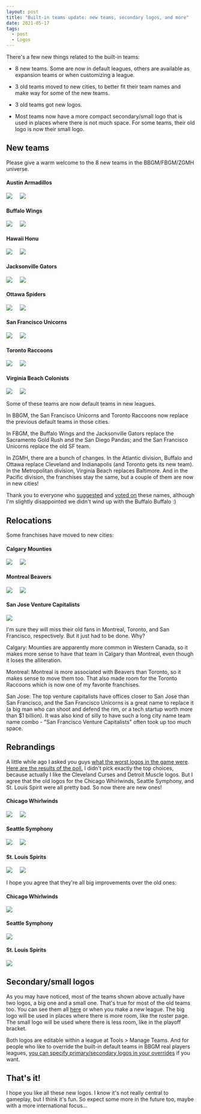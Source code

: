 ```yaml
---
layout: post
title: "Built-in teams update: new teams, secondary logos, and more"
date: 2021-05-17
tags:
  - post
  - Logos
---
```


<style>
.logo-wrapper {
    gap: 2rem;
}
.logo-big {
    max-width: 180px;
    max-height: 180px;
}
.logo-small {
    margin-left: 1rem;
    max-width: 90px;
    max-height: 90px;
}
</style>

There's a few new things related to the built-in teams:

- 8 new teams. Some are now in default leagues, others are available as expansion teams or when customizing a league.

- 3 old teams moved to new cities, to better fit their team names and make way for some of the new teams.

- 3 old teams got new logos.

- Most teams now have a more compact secondary/small logo that is used in places where there is not much space. For some teams, their old logo is now their small logo.

<!--more-->

## New teams

Please give a warm welcome to the 8 new teams in the BBGM/FBGM/ZGMH universe.

<div class="logo-wrapper mb-3 text-center d-flex flex-wrap justify-content-center">
    <div>
        <h4>Austin Armadillos</h4>
        <img class="logo-big" src="https://play.basketball-gm.com/img/logos-primary/AUS.svg">
        <img class="logo-small" src="https://play.basketball-gm.com/img/logos-secondary/AUS.svg">
    </div>
    <div>
        <h4>Buffalo Wings</h4>
        <img class="logo-big" src="https://play.basketball-gm.com/img/logos-primary/BUF.svg">
        <img class="logo-small" src="https://play.basketball-gm.com/img/logos-secondary/BUF.svg">
    </div>
    <div>
        <h4>Hawaii Honu</h4>
        <img class="logo-big" src="https://play.basketball-gm.com/img/logos-primary/HAW.svg">
        <img class="logo-small" src="https://play.basketball-gm.com/img/logos-secondary/HAW.svg">
    </div>
    <div>
        <h4>Jacksonville Gators</h4>
        <img class="logo-big" src="https://play.basketball-gm.com/img/logos-primary/JAX.svg">
        <img class="logo-small" src="https://play.basketball-gm.com/img/logos-secondary/JAX.svg">
    </div>
    <div>
        <h4>Ottawa Spiders</h4>
        <img class="logo-big" src="https://play.basketball-gm.com/img/logos-primary/OTT.svg">
        <img class="logo-small" src="https://play.basketball-gm.com/img/logos-secondary/OTT.svg">
    </div>
    <div>
        <h4>San Francisco Unicorns</h4>
        <img class="logo-big" src="https://play.basketball-gm.com/img/logos-primary/SF.svg">
        <img class="logo-small" src="https://play.basketball-gm.com/img/logos-secondary/SF.svg">
    </div>
    <div>
        <h4>Toronto Raccoons</h4>
        <img class="logo-big" src="https://play.basketball-gm.com/img/logos-primary/TOR.svg">
        <img class="logo-small" src="https://play.basketball-gm.com/img/logos-secondary/TOR.svg">
    </div>
    <div>
        <h4>Virginia Beach Colonists</h4>
        <img class="logo-big" src="https://play.basketball-gm.com/img/logos-primary/VB.svg">
        <img class="logo-small" src="https://play.basketball-gm.com/img/logos-secondary/VB.svg">
    </div>
</div>

Some of these teams are now default teams in new leagues.

In BBGM, the San Francisco Unicorns and Toronto Raccoons now replace the previous default teams in those cities.

In FBGM, the Buffalo Wings and the Jacksonville Gators replace the Sacramento Gold Rush and the San Diego Pandas; and the San Francisco Unicorns replace the old SF team.

In ZGMH, there are a bunch of changes. In the Atlantic division, Buffalo and Ottawa replace Cleveland and Indianapolis (and Toronto gets its new team). In the Metropolitan division, Virginia Beach replaces Baltimore. And in the Pacific division, the franchises stay the same, but a couple of them are now in new cities!

Thank you to everyone who [suggested](https://old.reddit.com/r/BasketballGM/comments/khsk29/help_me_come_up_with_city_names_for_some_new/) and [voted on](https://old.reddit.com/r/BasketballGM/comments/kkq4ov/vote_on_names_for_new_teams_in_virginia_beach/) these names, although I'm slightly disappointed we didn't wind up with the Buffalo Buffalo :)

## Relocations

Some franchises have moved to new cities:

<div class="logo-wrapper mb-3 text-center d-flex flex-wrap justify-content-center">
    <div>
        <h4>Calgary Mounties</h4>
        <img class="logo-big" src="https://play.basketball-gm.com/img/logos-primary/CGY.svg">
        <img class="logo-small" src="https://play.basketball-gm.com/img/logos-secondary/CGY.svg">
    </div>
    <div>
        <h4>Montreal Beavers</h4>
        <img class="logo-big" src="https://play.basketball-gm.com/img/logos-primary/MON.svg">
        <img class="logo-small" src="https://play.basketball-gm.com/img/logos-secondary/MON.svg">
    </div>
    <div>
        <h4>San Jose Venture Capitalists</h4>
        <img class="logo-big" src="https://play.basketball-gm.com/img/logos-primary/SJ.svg">
    </div>
</div>

I'm sure they will miss their old fans in Montreal, Toronto, and San Francisco, respectively. But it just had to be done. Why?

Calgary: Mounties are apparently more common in Western Canada, so it makes more sense to have that team in Calgary than Montreal, even though it loses the alliteration.

Montreal: Montreal is more associated with Beavers than Toronto, so it makes sense to move them too. That also made room for the Toronto Raccoons which is now one of my favorite franchises.

San Jose: The top venture capitalists have offices closer to San Jose than San Francisco, and the San Francisco Unicorns is a great name to replace it (a big man who can shoot and defend the rim, or a tech startup worth more than $1 billion). It was also kind of silly to have such a long city name team name combo - "San Francisco Venture Capitalists" often took up too much space.

## Rebrandings

A little while ago I asked you guys [what the worst logos in the game were](https://old.reddit.com/r/BasketballGM/comments/kjjoep/what_are_the_worst_logos_for_the_current_teams_in/). [Here are the results of the poll.](https://www.poll-maker.com/results3311842xc3A1474b-102#tab-2) I didn't pick exactly the top choices, because actually I like the Cleveland Curses and Detroit Muscle logos. But I agree that the old logos for the Chicago Whirlwinds, Seattle Symphony, and St. Louis Spirit were all pretty bad. So now there are new ones!

<div class="logo-wrapper mb-3 text-center d-flex flex-wrap justify-content-center">
    <div>
        <h4>Chicago Whirlwinds</h4>
        <img class="logo-big" src="https://play.basketball-gm.com/img/logos-primary/CHI.svg">
        <img class="logo-small" src="https://play.basketball-gm.com/img/logos-secondary/CHI.svg">
    </div>
    <div>
        <h4>Seattle Symphony</h4>
        <img class="logo-big" src="https://play.basketball-gm.com/img/logos-primary/SEA.svg">
        <img class="logo-small" src="https://play.basketball-gm.com/img/logos-secondary/SEA.svg">
    </div>
    <div>
        <h4>St. Louis Spirits</h4>
        <img class="logo-big" src="https://play.basketball-gm.com/img/logos-primary/STL.svg">
        <img class="logo-small" src="https://play.basketball-gm.com/img/logos-secondary/STL.svg">
    </div>
</div>

I hope you agree that they're all big improvements over the old ones:

<div class="logo-wrapper mb-3 text-center d-flex flex-wrap justify-content-center">
    <div>
        <h4>Chicago Whirlwinds</h4>
        <img class="logo-big" src="/files/old-logos/CHI.png">
    </div>
    <div>
        <h4>Seattle Symphony</h4>
        <img class="logo-big" src="/files/old-logos/SEA.png">
    </div>
    <div>
        <h4>St. Louis Spirits</h4>
        <img class="logo-big" src="/files/old-logos/STL.png">
    </div>
</div>

## Secondary/small logos

As you may have noticed, most of the teams shown above actually have two logos, a big one and a small one. That's true for most of the old teams too. You can see them all [here](/logos/) or when you make a new league. The big logo will be used in places where there is more room, like the roster page. The small logo will be used where there is less room, like in the playoff bracket.

Both logos are editable within a league at Tools > Manage Teams. And for people who like to override the built-in default teams in BBGM real players leagues, [you can specify primary/secondary logos in your overrides](/basketball/manual/customization/team-player-data-real/) if you want.

## That's it!

I hope you like all these new logos. I know it's not really central to gameplay, but I think it's fun. So expect some more in the future too, maybe with a more international focus...
